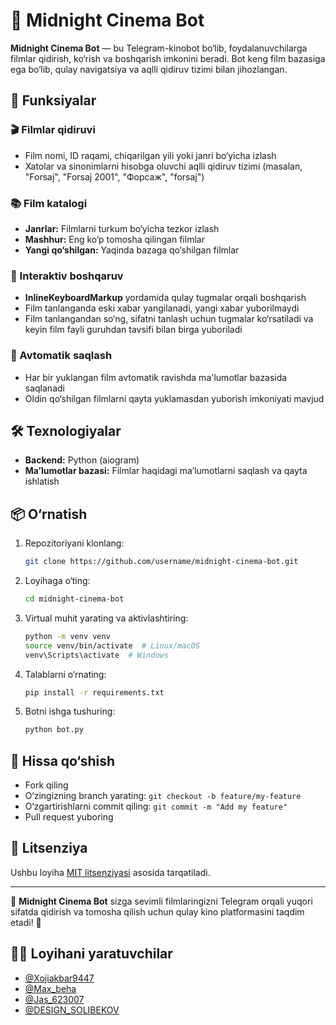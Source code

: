 # 🎥 Midnight Cinema Bot

**Midnight Cinema Bot** — bu Telegram-kinobot bo‘lib, foydalanuvchilarga filmlar qidirish, ko‘rish va boshqarish imkonini beradi. Bot keng film bazasiga ega bo‘lib, qulay navigatsiya va aqlli qidiruv tizimi bilan jihozlangan.

## 🚀 Funksiyalar

### 🎬 Filmlar qidiruvi
- Film nomi, ID raqami, chiqarilgan yili yoki janri bo‘yicha izlash
- Xatolar va sinonimlarni hisobga oluvchi aqlli qidiruv tizimi (masalan, "Forsaj", "Forsaj 2001", "Форсаж", "forsaj")

### 📚 Film katalogi
- **Janrlar:** Filmlarni turkum bo‘yicha tezkor izlash
- **Mashhur:** Eng ko‘p tomosha qilingan filmlar
- **Yangi qo‘shilgan:** Yaqinda bazaga qo‘shilgan filmlar

### 🔧 Interaktiv boshqaruv
- **InlineKeyboardMarkup** yordamida qulay tugmalar orqali boshqarish
- Film tanlanganda eski xabar yangilanadi, yangi xabar yuborilmaydi
- Film tanlangandan so‘ng, sifatni tanlash uchun tugmalar ko‘rsatiladi va keyin film fayli guruhdan tavsifi bilan birga yuboriladi

### 📂 Avtomatik saqlash
- Har bir yuklangan film avtomatik ravishda ma'lumotlar bazasida saqlanadi
- Oldin qo‘shilgan filmlarni qayta yuklamasdan yuborish imkoniyati mavjud

## 🛠️ Texnologiyalar
- **Backend:** Python (aiogram)
- **Ma’lumotlar bazasi:** Filmlar haqidagi ma’lumotlarni saqlash va qayta ishlatish

## 📦 O‘rnatish

1. Repozitoriyani klonlang:
   ```bash
   git clone https://github.com/username/midnight-cinema-bot.git
   ```

2. Loyihaga o‘ting:
   ```bash
   cd midnight-cinema-bot
   ```

3. Virtual muhit yarating va aktivlashtiring:
   ```bash
   python -m venv venv
   source venv/bin/activate  # Linux/macOS
   venv\Scripts\activate  # Windows
   ```

4. Talablarni o‘rnating:
   ```bash
   pip install -r requirements.txt
   ```

5. Botni ishga tushuring:
   ```bash
   python bot.py
   ```

## 🤝 Hissa qo‘shish
- Fork qiling
- O‘zingizning branch yarating: `git checkout -b feature/my-feature`
- O‘zgartirishlarni commit qiling: `git commit -m "Add my feature"`
- Pull request yuboring

## 📄 Litsenziya
Ushbu loyiha [MIT litsenziyasi](LICENSE) asosida tarqatiladi.

---

🎥 **Midnight Cinema Bot** sizga sevimli filmlaringizni Telegram orqali yuqori sifatda qidirish va tomosha qilish uchun qulay kino platformasini taqdim etadi! 🍿

## 👨‍💻 Loyihani yaratuvchilar
- [@Xojiakbar9447](https://t.me/Xojiakbar9447)
- [@Max_beha](https://t.me/Max_beha)
- [@Jas_623007](https://t.me/Jas_623007)
- [@DESIGN_SOLIBEKOV](https://t.me/DESIGN_SOLIBEKOV)

